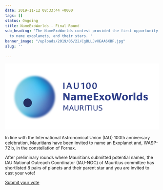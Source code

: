 ```yaml
---
date: 2019-11-12 08:33:44 +0000
tags: []
status: Ongoing
title: NameExoWorlds - Final Round
sub_heading: 'The NameExoWorlds contest provided the first opportunity for the public
  to name exoplanets, and their stars. '
banner_image: "/uploads/2019/05/22/CgBLLJvXEAA6XBF.jpg"
slug: ''

---
```

![](/uploads/2019/06/12/nameexomur.jpg)

In line with the International Astronomical Union (IAU) 100th anniversary celebration, Mauritians have been invited to name an Exoplanet and, WASP-72 b, in the constellation of Fornax.  
  
After preliminary rounds where Mauritians submitted potential names, the IAU National Outreach Coordinator (IAU-NOC) of Mauritius committee has shortlisted 8 pairs of planets and their parent star and you are invited to cast your vote!

<a href="https://docs.google.com/forms/d/e/1FAIpQLSd5hojS8Vo4MTEcyEx-ETTry93viMPVS3lImFlDJ15tKfgOiQ/viewform?usp=sf_link" target="_blank" class="pure-button button-success button-xlarge" title="Submit your proposal"> Submit your vote <i class="fa fa-chevron-right"></i>